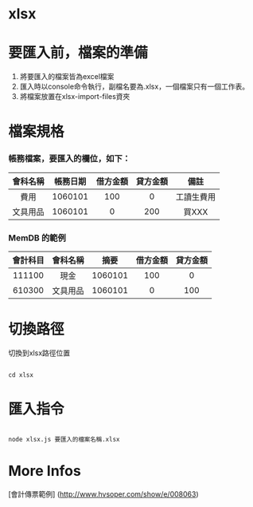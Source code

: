 # xlsx

# 要匯入前，檔案的準備
1. 將要匯入的檔案皆為excel檔案
2. 匯入時以console命令執行，副檔名要為.xlsx，一個檔案只有一個工作表。
3. 將檔案放置在xlsx-import-files資夾


# 檔案規格
### 帳務檔案，要匯入的欄位，如下：
| 會科名稱 | 帳務日期 | 借方金額 | 貸方金額 | 備註 |
| :---: | :---: | :---: | :---: | :---: |
| 費用 | 1060101 | 100 | 0 | 工讀生費用 |
| 文具用品 | 1060101 | 0 | 200 | 買XXX |

### MemDB 的範例
| 會計科目 | 會科名稱 | 摘要 | 借方金額 | 貸方金額 |
| :---: | :---: | :---: | :---: | :---: |
| 111100 | 現金 | 1060101 | 100 | 0 |
| 610300 | 文具用品 | 1060101 | 0 | 100 |

# 切換路徑
切換到xlsx路徑位置
```shell

cd xlsx

```

# 匯入指令

```shell

node xlsx.js 要匯入的檔案名稱.xlsx

```

# More Infos
[會計傳票範例] (http://www.hvsoper.com/show/e/008063)



